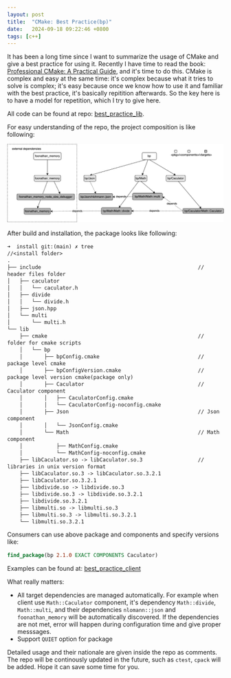 ```yaml
---
layout: post
title:  "CMake: Best Practice(bp)"
date:   2024-09-18 09:22:46 +0800
tags: [c++]
---
```


It has been a long time since I want to summarize the usage of CMake and give a best practice for using it. Recently I have time to read the book: [Professional CMake: A Practical Guide](https://crascit.com/), and it's time to do this. CMake is complex and easy at the same time: it's complex because what it tries to solve is complex; it's easy because once we know how to use it and familiar with the best practice, it's basically repitition afterwards. So the key here is to have a model for repetition, which I try to give here. 

All code can be found at repo: [best_practice_lib](https://github.com/shan-weiqiang/cmake/tree/main/best_practice_lib). 

For easy understanding of the repo, the project composition is like following:

![alt text](/assets/images/cmake_best_practice.png)

After build and installation, the package looks like following:

```shell
➜  install git:(main) ✗ tree                                  //<install folder>
.
├── include                                                   // header files folder
│   ├── caculator                                             
│   │   └── caculator.h
│   ├── divide
│   │   └── divide.h
│   ├── json.hpp
│   └── multi
│       └── multi.h
└── lib
    ├── cmake                                                 // folder for cmake scripts
    │   └── bp
    │       ├── bpConfig.cmake                                // package level cmake
    │       ├── bpConfigVersion.cmake                         // package level version cmake(package only)
    │       ├── Caculator                                     // Caculator component
    │       │   ├── CaculatorConfig.cmake
    │       │   └── CaculatorConfig-noconfig.cmake
    │       ├── Json                                          // Json component
    │       │   └── JsonConfig.cmake
    │       └── Math                                          // Math component
    │           ├── MathConfig.cmake
    │           └── MathConfig-noconfig.cmake
    ├── libCaculator.so -> libCaculator.so.3                  // libraries in unix version format  
    ├── libCaculator.so.3 -> libCaculator.so.3.2.1
    ├── libCaculator.so.3.2.1
    ├── libdivide.so -> libdivide.so.3
    ├── libdivide.so.3 -> libdivide.so.3.2.1
    ├── libdivide.so.3.2.1
    ├── libmulti.so -> libmulti.so.3
    ├── libmulti.so.3 -> libmulti.so.3.2.1
    └── libmulti.so.3.2.1
```

Consumers can use above package and components and specify versions like:

```cmake
find_package(bp 2.1.0 EXACT COMPONENTS Caculator)
```
Examples can be found at: [best_practice_client](https://github.com/shan-weiqiang/cmake/tree/main/best_practice_client)

What really matters:

- All target dependencies are managed automatically. For example when client use `Math::Caculator` component, it's dependency `Math::divide`, `Math::multi`, and their dependencies `nlomann::json` and `foonathan_memory` will be automatically discovered. If the dependencies are not met, error will happen during configuration time and give proper messsages.
- Support `QUIET` option for package

Detailed usage and their nationale are given inside the repo as comments. The repo will be continously updated in the future, such as `ctest`, `cpack` will be added. Hope it can save some time for you.

